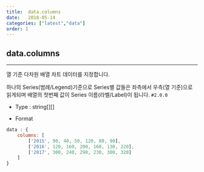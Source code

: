 ```yaml
---
title:  data.columns
date:   2018-05-14
categories: ["latest","data"]
order: 1
---
```


## data.columns
---

열 기준 다차원 배열 차트 데이터를 지정합니다.

하나의 Series(범례/Legend)기준으로 Series별 값들은 좌측에서 우측(열 기준)으로 읽게되며 배열의 첫번째 값이 Series 이름(라벨/Label)이 됩니다.
`#2.0.0`

* Type : string[][]

* Format
```javascript
data : {
    columns: [
        ['2015', 90, 40, 50, 120, 80, 90],
        ['2016', 120, 160, 200, 160, 130, 220],
        ['2017', 300, 240, 290, 230, 300, 320]
    ]
}
```